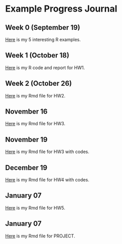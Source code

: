 # Example Progress Journal


## Week 0 (September 19)

[Here](files/HW0GZM.html) is my 5 interesting R examples.


## Week 1 (October 18)

[Here](files/hw1gizemkurtbay_ie582.html) is my R code and report for HW1. 

## Week 2 (October 26)

[Here](files/hw2gizem.html) is my Rmd file for HW2.

## November 16 

[Here](files/HW3gizem.html) is my Rmd file for HW3.

## November 19 

[Here](files/HW3gizemwithcodes.html) is my Rmd file for HW3 with codes.

## December 19 

[Here](files/hw4gizem.html) is my Rmd file for HW4 with codes.

## January 07 

[Here](files/gizemhw5.html) is my Rmd file for HW5.

## January 07 

[Here](files/IE_582_-_Project__Group_8_.html) is my Rmd file for PROJECT.